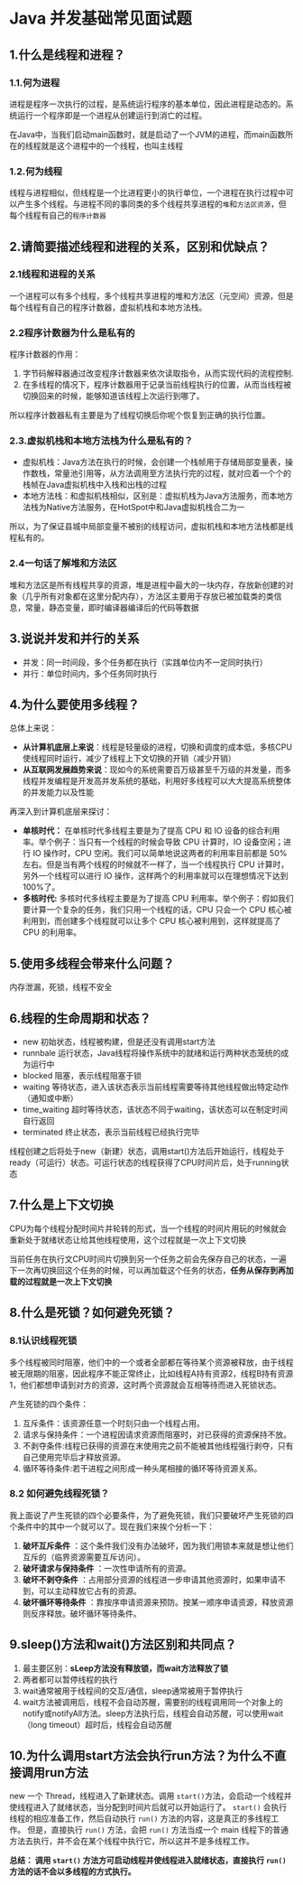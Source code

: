 # Java 并发基础常见面试题

## 1.什么是线程和进程？

### 1.1.何为进程

进程是程序一次执行的过程，是系统运行程序的基本单位，因此进程是动态的。系统运行一个程序即是一个进程从创建运行到消亡的过程。

在Java中，当我们启动main函数时，就是启动了一个JVM的进程，而main函数所在的线程就是这个进程中的一个线程，也叫主线程

### 1.2.何为线程

线程与进程相似，但线程是一个比进程更小的执行单位，一个进程在执行过程中可以产生多个线程。与进程不同的事同类的多个线程共享进程的`堆`和`方法区资源`，但每个线程有自己的`程序计数器`

## 2.请简要描述线程和进程的关系，区别和优缺点？

### 2.1线程和进程的关系

一个进程可以有多个线程，多个线程共享进程的堆和方法区（元空间）资源，但是每个线程有自己的程序计数器，虚拟机栈和本地方法栈。

### 2.2程序计数器为什么是私有的

程序计数器的作用：

1. 字节码解释器通过改变程序计数器来依次读取指令，从而实现代码的流程控制.
2. 在多线程的情况下，程序计数器用于记录当前线程执行的位置，从而当线程被切换回来的时候，能够知道该线程上次运行到哪了。

所以程序计数器私有主要是为了线程切换后你呢个恢复到正确的执行位置。

### 2.3.虚拟机栈和本地方法栈为什么是私有的？

- 虚拟机栈：Java方法在执行的时候，会创建一个栈帧用于存储局部变量表，操作数栈，常量池引用等，从方法调用至方法执行完的过程，就对应着一个个的栈帧在Java虚拟机栈中入栈和出栈的过程
- 本地方法栈：和虚拟机栈相似，区别是：虚拟机栈为Java方法服务，而本地方法栈为Native方法服务，在HotSpot中和Java虚拟机栈合二为一

所以，为了保证县城中局部变量不被别的线程访问，虚拟机栈和本地方法栈都是线程私有的。

### 2.4一句话了解堆和方法区

堆和方法区是所有线程共享的资源，堆是进程中最大的一块内存，存放新创建的对象（几乎所有对象都在这里分配内存），方法区主要用于存放已被加载类的类信息，常量，静态变量，即时编译器编译后的代码等数据

## 3.说说并发和并行的关系

- 并发：同一时间段，多个任务都在执行（实践单位内不一定同时执行）
- 并行：单位时间内，多个任务同时执行

## 4.为什么要使用多线程？

总体上来说：

- **从计算机底层上来说**：线程是轻量级的进程，切换和调度的成本低，多核CPU使线程同时运行，减少了线程上下文切换的开销（减少开销）
- **从互联网发展趋势来说**：现如今的系统需要百万级甚至千万级的并发量，而多线程并发编程是开发高并发系统的基础，利用好多线程可以大大提高系统整体的并发能力以及性能

再深入到计算机底层来探讨：

- **单核时代：** 在单核时代多线程主要是为了提高 CPU 和 IO 设备的综合利用率。举个例子：当只有一个线程的时候会导致 CPU 计算时，IO 设备空闲；进行 IO 操作时，CPU 空闲。我们可以简单地说这两者的利用率目前都是 50%左右。但是当有两个线程的时候就不一样了，当一个线程执行 CPU 计算时，另外一个线程可以进行 IO 操作，这样两个的利用率就可以在理想情况下达到 100%了。
- **多核时代:** 多核时代多线程主要是为了提高 CPU 利用率。举个例子：假如我们要计算一个复杂的任务，我们只用一个线程的话，CPU 只会一个 CPU 核心被利用到，而创建多个线程就可以让多个 CPU 核心被利用到，这样就提高了 CPU 的利用率。

## 5.使用多线程会带来什么问题？

内存泄漏，死锁，线程不安全

## 6.线程的生命周期和状态？

- new   			初始状态，线程被构建，但是还没有调用start方法
- runnbale       运行状态，Java线程将操作系统中的就绪和运行两种状态笼统的成为运行中
- blocked         阻塞，表示线程阻塞于锁
- waiting          等待状态，进入该状态表示当前线程需要等待其他线程做出特定动作（通知或中断）
- time_waiting 超时等待状态，该状态不同于waiting，该状态可以在制定时间自行返回
- terminated    终止状态，表示当前线程已经执行完毕

线程创建之后将处于new（新建）状态，调用start()方法后开始运行，线程处于ready（可运行）状态。可运行状态的线程获得了CPU时间片后，处于running状态

## 7.什么是上下文切换

CPU为每个线程分配时间片并轮转的形式，当一个线程的时间片用玩的时候就会重新处于就绪状态让给其他线程使用，这个过程就是一次上下文切换

当前任务在执行文CPU时间片切换到另一个任务之前会先保存自己的状态，一遍下一次再切换回这个任务的时候，可以再加载这个任务的状态，**任务从保存到再加载的过程就是一次上下文切换**

## 8.什么是死锁？如何避免死锁？

### 8.1认识线程死锁

多个线程被同时阻塞，他们中的一个或者全部都在等待某个资源被释放，由于线程被无限期的阻塞，因此程序不能正常终止，比如线程A持有资源2，线程B持有资源1，他们都想申请到对方的资源，这时两个资源就会互相等待而进入死锁状态。

产生死锁的四个条件：

1. 互斥条件：该资源任意一个时刻只由一个线程占用。
2. 请求与保持条件：一个进程因请求资源而阻塞时，对已获得的资源保持不放。
3. 不剥夺条件:线程已获得的资源在末使用完之前不能被其他线程强行剥夺，只有自己使用完毕后才释放资源。
4. 循环等待条件:若干进程之间形成一种头尾相接的循环等待资源关系。

### 8.2 如何避免线程死锁？

我上面说了产生死锁的四个必要条件，为了避免死锁，我们只要破坏产生死锁的四个条件中的其中一个就可以了。现在我们来挨个分析一下：

1. **破坏互斥条件** ：这个条件我们没有办法破坏，因为我们用锁本来就是想让他们互斥的（临界资源需要互斥访问）。
2. **破坏请求与保持条件** ：一次性申请所有的资源。
3. **破坏不剥夺条件** ：占用部分资源的线程进一步申请其他资源时，如果申请不到，可以主动释放它占有的资源。
4. **破坏循环等待条件** ：靠按序申请资源来预防。按某一顺序申请资源，释放资源则反序释放。破坏循环等待条件。

## 9.sleep()方法和wait()方法区别和共同点？

1. 最主要区别：**sLeep方法没有释放锁，而wait方法释放了锁**
2. 两者都可以暂停线程的执行
3. wait通常被用于线程间的交互/通信，sleep通常被用于暂停执行
4. wait方法被调用后，线程不会自动苏醒，需要别的线程调用同一个对象上的notify或notifyAll方法。sleep方法执行后，线程会自动苏醒，可以使用wait（long timeout）超时后，线程会自动苏醒

## 10.为什么调用start方法会执行run方法？为什么不直接调用run方法

new 一个 Thread，线程进入了新建状态。调用 `start()`方法，会启动一个线程并使线程进入了就绪状态，当分配到时间片后就可以开始运行了。 `start()` 会执行线程的相应准备工作，然后自动执行 `run()` 方法的内容，这是真正的多线程工作。 但是，直接执行 `run()` 方法，会把 `run()` 方法当成一个 main 线程下的普通方法去执行，并不会在某个线程中执行它，所以这并不是多线程工作。

**总结： 调用 `start()` 方法方可启动线程并使线程进入就绪状态，直接执行 `run()` 方法的话不会以多线程的方式执行。**

